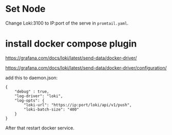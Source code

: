 # Set Node 

Change Loki:3100 to IP:port of the serve in `promtail.yaml`. 

# install docker compose plugin

https://grafana.com/docs/loki/latest/send-data/docker-driver/

https://grafana.com/docs/loki/latest/send-data/docker-driver/configuration/

add this to daemon.json:

```
{
    "debug" : true,
    "log-driver": "loki",
    "log-opts": {
        "loki-url": "https://ip:port/loki/api/v1/push",
        "loki-batch-size": "400"
    }
}
```

After that restart docker service. 